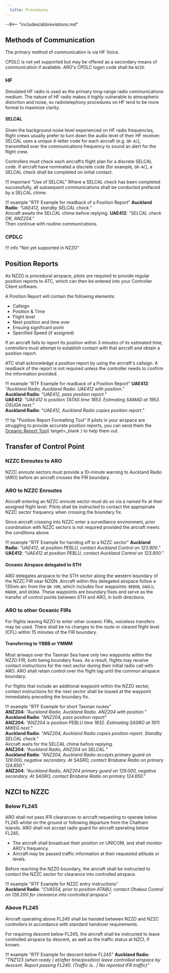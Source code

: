 ```yaml
---
  title: Procedures
---
```


--8<-- "includes/abbreviations.md"

## Methods of Communication

The primary method of communication is via HF Voice.

CPDLC is not yet supported but may be offered as a secondary means of communication if available. ARO's CPDLC logon code shall be `NZZO`.

### HF

Simulated HF radio is used as the primary long-range radio communications medium. The nature of HF radio makes it highly vulnerable to atmospheric distortion and noise, so radiotelephony procedures on HF tend to be more formal to maximize clarity.

#### SELCAL

Given the background noise level experienced on HF radio frequencies, flight crews usually prefer to turn down the audio level of their HF receiver. SELCAL uses a unique 4-letter code for each aircraft (e.g. `QR-AC`), transmitted over the communications frequency to sound an alert for the flight crew.

Controllers must check each aircraft’s flight plan for a discrete SELCAL code. If aircraft have nominated a discrete code (for example, `QR-AC`), a SELCAL check shall be completed on initial contact.

!!! important "Use of SELCAL"
    Where a SELCAL check has been completed successfully, all subsequent communications shall be conducted prefaced by a SELCAL chime.

!!! example "RTF Example for readback of a Position Report"
    **Auckland Radio**: *"UAE412, standby SELCAL check."*  
    Aircraft awaits the SELCAL chime before replying. 
    **UAE412**: *"SELCAL check OK, ANZ254."*    
    Then continue with routine communications.

### CPDLC

!!! info "Not yet supported in NZZO"


## Position Reports

As NZZO is procedural airspace, pilots are required to provide regular position reports to ATC, which can then be entered into your Controller Client software.

A Position Report will contain the following elements:

- Callsign
- Position & Time
- Flight level
- Next position and time over
- Ensuing significant point
- Specified Speed (if assigned)

If an aircraft fails to report its position within 3 minutes of its estimated time, controllers must attempt to establish contact with that aircraft and obtain a position report.

ATC shall acknowledge a position report by using the aircraft's callsign. A readback of the report is not required unless the controller needs to confirm the information provided.

!!! example "RTF Example for readback of a Position Report"
    **UAE412**: *"Auckland Radio, Auckland Radio. UAE412 with position."*  
    **Auckland Radio**: *"UAE412, pass position report."*    
    **UAE412**: *"UAE412 is position TATAS time 1853. Estimating SAMAD at 1953. OSUGA next."*  
    **Auckland Radio**: *"UAE412, Auckland Radio copies position report."*  

!!! tip "Position Report Formatting Tool"
    If pilots in your airspace are struggling to provide accurate position reports, you can send them the [Oceanic Report Tool](https://www.vatnz.net/pilots/oceanic-report-tool/){ target=_blank } to help them out.

## Transfer of Control Point

### NZZC Enroutes to ARO

NZZC enroute sectors must provide a 10-minute warning to Auckland Radio (ARO) before an aircraft crosses the FIR boundary.

### ARO to NZZC Enroutes

Aircraft entering an NZZC enroute sector must do so via a named fix at their assigned flight level. Pilots shall be instructed to contact the appropriate NZZC sector frequency when crossing the boundary fix.

Since aircraft crossing into NZZC enter a surveillance environment, prior coordination with NZZC sectors is not required provided the aircraft meets the conditions above.

!!! example "RTF Example for handing off to a NZZC sector"
    **Auckland Radio**: *"UAE412, at position PEBLU, contact Auckland Control on 123.900."*    
    **UAE412**: *"UAE412 at position PEBLU, contact Auckland Control on 123.900."*

#### Oceanic Airspace delegated to STH

ARO delegates airspace to the STH sector along the western boundary of the NZZC FIR near NZQN. Aircraft within this delegated airspace follow a 130nm arc from the `QN VOR`, which includes four waypoints: `BEBOB`, `DADLU`, `MADOK`, and `EKODA`. These waypoints are boundary fixes and serve as the transfer of control points between STH and ARO, in both directions.

### ARO to other Oceanic FIRs

For flights leaving NZZO to enter other oceanic FIRs, voiceless transfers may be used. There shall be no changes to the route or cleared flight level (CFL) within 15 minutes of the FIR boundary.

#### Transferring to YBBB or YMMM

Most airways over the Tasman Sea have only two waypoints within the NZZO FIR, both being boundary fixes. As a result, flights may receive contact instructions for the next sector during their initial radio call with ARO. ARO shall retain control over the flight tag until the common airspace boundary.

For flights that include an additional waypoint within the NZZO sector, contact instructions for the next sector shall be issued at the waypoint immediately preceding the boundary fix.

!!! example "RTF Example for short Tasman routes"   
    **ANZ204**: *"Auckland Radio, Auckland Radio. ANZ204 with position."*  
    **Auckland Radio**: *"ANZ204, pass position report"*      
    **ANZ204**: *"ANZ204 is position PEBLU time 1832. Estimating SASRO at 1911. MIKEG next."*  
    **Auckland Radio**: *"ANZ204, Auckland Radio copies position report. Standby SELCAL check."*    
    Aircraft waits for the SELCAL chime before replying. <br />
    **ANZ204**: *"Auckland Radio, ANZ204 on SELCAL."*  
    **Auckland Radio**: *"ANZ204, Auckland Radio accepts primary guard on 129.000, negative secondary. At SASRO, contact Brisbane Radio on primary 124.650."*  
    **ANZ204**: *"Auckland Radio, ANZ204 primary guard on 129.000, negative secondary. At SASRO, contact Brisbane Radio on primary 124.650."*  

## NZCI to NZZC

### Below FL245

ARO shall not pass IFR clearances to aircraft requesting to operate below FL245 whilst on the ground or following departure from the Chatham Islands. ARO shall not accept radio guard for aircraft operating below FL245.

- The aircraft shall broadcast their position on UNICOM, and shall monitor ARO's frequency.
- Aircraft may be passed traffic information at their requested altitude or levels.

Before reaching the NZZO boundary, the aircraft shall be instructed to contact the NZZC sector for clearance into controlled airspace.

!!! example "RTF Example for NZZC entry instructions"   
    **Auckland Radio**: *"CVA554, prior to position ATABU, contact Ohakea Control on 126.200 for clearance into controlled airspace."* 

### Above FL245

Aircraft operating above FL245 shall be handed between NZZO and NZZC controllers in accordance with standard handover requirements. 

For requiring descent below FL245, the aircraft shall be instructed to leave controlled airspace by descent, as well as the traffic status at NZCI, if known.

!!! example "RTF Example for descent below FL245"
    **Auckland Radio**: *"TNZ123 (when ready | at/after time/position) leave controlled airspace by descent. Report passing FL240. (Traffic is.. | No reported IFR traffic)"*